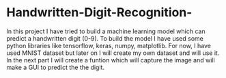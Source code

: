 # Handwritten-Digit-Recognition-

In this project I have tried to build a machine learning model which can predict a handwritten digit (0-9).
To build the model I have used some python libraries like tensorflow, keras, numpy, matplotlib.
For now, I have used MNIST dataset but later on I will create my own dataset and will use it.
In the next part I will create a funtion which will capture the image and will make a GUI to predict the the digit. 
